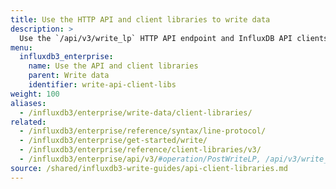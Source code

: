 ```yaml
---
title: Use the HTTP API and client libraries to write data
description: >
  Use the `/api/v3/write_lp` HTTP API endpoint and InfluxDB API clients to write points as line protocol data to {{% product-name %}}.
menu:
  influxdb3_enterprise:
    name: Use the API and client libraries
    parent: Write data
    identifier: write-api-client-libs
weight: 100
aliases:
  - /influxdb3/enterprise/write-data/client-libraries/
related:
  - /influxdb3/enterprise/reference/syntax/line-protocol/
  - /influxdb3/enterprise/get-started/write/
  - /influxdb3/enterprise/reference/client-libraries/v3/
  - /influxdb3/enterprise/api/v3/#operation/PostWriteLP, /api/v3/write_lp endpoint
source: /shared/influxdb3-write-guides/api-client-libraries.md
---
```


<!--
The content for this page is at
// SOURCE content/shared/influxdb3-write-guides/client-libraries.md
-->
